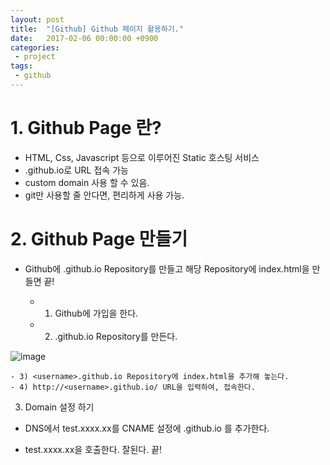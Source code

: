 ```yaml
---
layout: post
title:  "[Github] Github 페이지 활용하기."
date:   2017-02-06 00:00:00 +0900
categories:
 - project
tags: 
 - github
---
```

# 1. Github Page 란? 
- HTML, Css, Javascript 등으로 이루어진 Static 호스팅 서비스
- <username>.github.io로 URL 접속 가능
- custom domain 사용 할 수 있음.
- git만 사용할 줄 안다면, 편리하게 사용 가능.

# 2. Github Page 만들기
- Github에 <username>.github.io Repository를 만들고 해당 Repository에 index.html을 만들면 끝!
    - 1) Github에 가입을 한다.
    - 2) <username>.github.io Repository를 만든다.
    
![image](https://user-images.githubusercontent.com/13219787/59976546-f79def80-9600-11e9-87b3-5ee22e3ad5f3.png)
    
    - 3) <username>.github.io Repository에 index.html을 추가해 놓는다.
    - 4) http://<username>.github.io/ URL을 입력하여, 접속한다.



3. Domain 설정 하기

 - DNS에서 test.xxxx.xx를 CNAME 설정에 <username>.github.io 를 추가한다.

 - test.xxxx.xx을 호출한다. 잘된다. 끝!